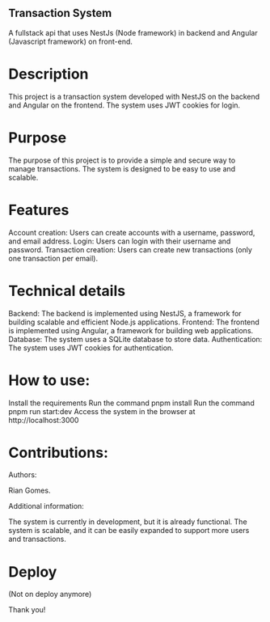## Transaction System

A fullstack api that uses NestJs (Node framework) in backend and Angular (Javascript framework) on front-end.

# Description

This project is a transaction system developed with NestJS on the backend and Angular on the frontend. The system uses JWT cookies for login.

# Purpose

The purpose of this project is to provide a simple and secure way to manage transactions. The system is designed to be easy to use and scalable.

# Features

Account creation: Users can create accounts with a username, password, and email address.
Login: Users can login with their username and password.
Transaction creation: Users can create new transactions (only one transaction per email).

# Technical details

Backend: The backend is implemented using NestJS, a framework for building scalable and efficient Node.js applications.
Frontend: The frontend is implemented using Angular, a framework for building web applications.
Database: The system uses a SQLite database to store data.
Authentication: The system uses JWT cookies for authentication.

# How to use:

Install the requirements
Run the command pnpm install
Run the command pnpm run start:dev
Access the system in the browser at http://localhost:3000

# Contributions:

Authors:

Rian Gomes.

Additional information:

The system is currently in development, but it is already functional.
The system is scalable, and it can be easily expanded to support more users and transactions.

# Deploy

(Not on deploy anymore)

Thank you!
